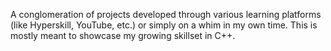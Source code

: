 A conglomeration of projects developed through various learning platforms (like Hyperskill, YouTube, etc.) or simply on a whim in my own time. This is mostly meant to showcase my growing skillset in C++.
